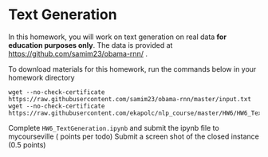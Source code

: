 # Text Generation

In this homework, you will work on text generation on real data **for education purposes only**. The data is provided at https://github.com/samim23/obama-rnn/ .

To download materials for this homework, run the commands below in your homework directory

```
wget --no-check-certificate https://raw.githubusercontent.com/samim23/obama-rnn/master/input.txt
wget --no-check-certificate https://raw.githubusercontent.com/ekapolc/nlp_course/master/HW6/HW6_TextGeneration.ipynb

```

Complete `HW6_TextGeneration.ipynb` and submit the ipynb file to mycourseville ( points per todo)
Submit a screen shot of the closed instance (0.5 points)

